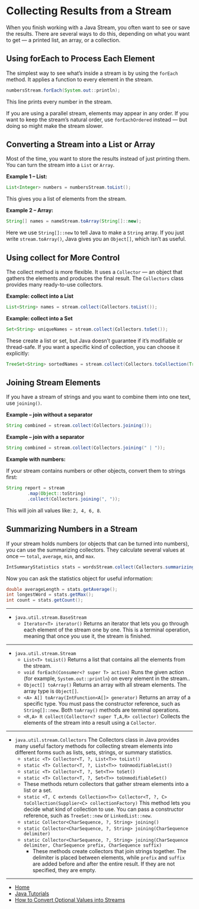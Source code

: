 # Collecting Results from a Stream

When you finish working with a Java Stream, you often want to see or save the results.
There are several ways to do this, depending on what you want to get — a printed list, an array, or a collection.

## Using forEach to Process Each Element

The simplest way to see what’s inside a stream is by using the `forEach` method. It applies a function to every element in the stream.

```java
numbersStream.forEach(System.out::println);
```

This line prints every number in the stream.

If you are using a parallel stream, elements may appear in any order. If you want to keep the stream’s natural order, use 
`forEachOrdered` instead — but doing so might make the stream slower.

## Converting a Stream into a List or Array

Most of the time, you want to store the results instead of just printing them.
You can turn the stream into a `List` or `Array`.

**Example 1 – List:**

```java
List<Integer> numbers = numbersStream.toList();
```

This gives you a list of elements from the stream.

**Example 2 – Array:**

```java
String[] names = nameStream.toArray(String[]::new);
```

Here we use `String[]::new` to tell Java to make a `String` array.
If you just write `stream.toArray()`, Java gives you an `Object[]`, which isn’t as useful.

## Using collect for More Control

The collect method is more flexible. It uses a `Collector` — an object that gathers the elements and produces the final result. 
The `Collectors` class provides many ready-to-use collectors.

**Example: collect into a List**

```java
List<String> names = stream.collect(Collectors.toList());
```

**Example: collect into a Set**
```java
Set<String> uniqueNames = stream.collect(Collectors.toSet());
```

These create a list or set, but Java doesn’t guarantee if it’s modifiable or thread-safe.
If you want a specific kind of collection, you can choose it explicitly:

```java
TreeSet<String> sortedNames = stream.collect(Collectors.toCollection(TreeSet::new));
```

## Joining Stream Elements

If you have a stream of strings and you want to combine them into one text, use `joining()`.

**Example – join without a separator**

```java
String combined = stream.collect(Collectors.joining());
```

**Example – join with a separator**

```java
String combined = stream.collect(Collectors.joining(" | "));
```

**Example with numbers:**

If your stream contains numbers or other objects, convert them to strings first:

```java
String report = stream
        .map(Object::toString)
        .collect(Collectors.joining(", "));

```

This will join all values like: `2, 4, 6, 8`.

## Summarizing Numbers in a Stream

If your stream holds numbers (or objects that can be turned into numbers), you can use the summarizing collectors.
They calculate several values at once — `total`, `average`, `min`, and `max`.

```java
IntSummaryStatistics stats = wordsStream.collect(Collectors.summarizingInt(String::length));
```

Now you can ask the statistics object for useful information:

```java
double averageLength = stats.getAverage();
int longestWord = stats.getMax();
int count = stats.getCount();
```

---

- `java.util.stream.BaseStream` 
  - `Iterator<T> iterator()` Returns an iterator that lets you go through each element of the stream one by one.
        This is a terminal operation, meaning that once you use it, the stream is finished.

---

- `java.util.stream.Stream` 
  - `List<T> toList()` Returns a list that contains all the elements from the stream.
  - `void forEach(Consumer<? super T> action)` Runs the given action (for example, `System.out::println`) on every element in the stream..
  - `Object[] toArray()` Returns an array with all stream elements. The array type is `Object[]`.
  - `<A> A[] toArray(IntFunction<A[]> generator)` Returns an array of a specific type. You must pass the constructor reference, such as `String[]::new`.
        Both `toArray()` methods are terminal operations.
  - `<R,A> R collect(Collector<? super T,A,R> collector)` Collects the elements of the stream into a result using a `Collector`.

---        

- `java.util.stream.Collectors` The Collectors class in Java provides many useful factory methods for collecting stream elements 
        into different forms such as lists, sets, strings, or summary statistics.
  - `static <T> Collector<T, ?, List<T>> toList()`
  - `static <T> Collector<T, ?, List<T>> toUnmodifiableList()`
  - `static <T> Collector<T, ?, Set<T>> toSet()`
  - `static <T> Collector<T, ?, Set<T>> toUnmodifiableSet()`
   - These methods return collectors that gather stream elements into a list or a set.
  - `static <T, C extends Collection<T>> Collector<T, ?, C> toCollection(Supplier<C> collectionFactory)` This method lets you decide what kind of collection to use.
        You can pass a constructor reference, such as `TreeSet::new` or `LinkedList::new`.
  - `static Collector<CharSequence, ?, String> joining()`
  - `static Collector<CharSequence, ?, String> joining(CharSequence delimiter)`
  - `static Collector<CharSequence, ?, String> joining(CharSequence delimiter, CharSequence prefix, CharSequence suffix)`
    - These methods create collectors that join strings together. The delimiter is placed between elements, while `prefix` and `suffix` are 
    added before and after the entire result. If they are not specified, they are empty.

---

- [Home](./../../README.md)
- [Java Tutorials](./../tutorials.md)
- [How to Convert Optional Values into Streams](./5_How_to_Convert_Optional_Values_into_Streams.md)
